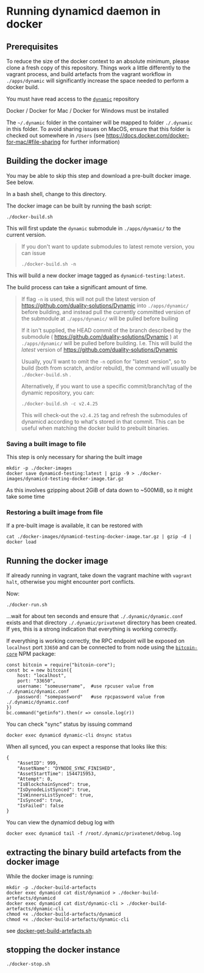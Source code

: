 # Running dynamicd daemon in docker

## Prerequisites

To reduce the size of the docker context to an absolute minimum, please clone a fresh copy of this repository. Things work a little differently to the vagrant process, and build artefacts from the vagrant workflow in `./apps/dynamic` will significantly increase the space needed to perform a docker build.

You must have read access to the [`dynamic`](https://github.com/duality-solutions/Dynamic) repository

Docker / Docker for Mac / Docker for Windows must be installed

The `~/.dynamic` folder in the container will be mapped to folder `./.dynamic` in this folder. To avoid sharing issues on MacOS, ensure that this folder is checked out somewhere in `/Users` (see https://docs.docker.com/docker-for-mac/#file-sharing for further information)

## Building the docker image

You may be able to skip this step and download a pre-built docker image. See below.

In a bash shell, change to this directory.

The docker image can be built by running the bash script:

    ./docker-build.sh

This will first update the `dynamic` submodule in `./apps/dynamic/` to the current version.

> If you don't want to update submodules to latest remote version, you can issue 
> 
>     ./docker-build.sh -n
> 

This will build a new docker image tagged as `dynamicd-testing:latest`. 

The build process can take a significant amount of time.

>  If flag `-n` is used, this will not pull the latest version of https://github.com/duality-solutions/Dynamic into `./apps/dynamic/` before building, and instead pull the currently committed version of the submodule at `./apps/dynamic/` will be pulled before builing
> 
> If it isn't supplied, the HEAD commit of the branch described by the submodule ( https://github.com/duality-solutions/Dynamic ) at `./apps/dynamic/` will be pulled before building. I.e. This will build the *latest* version of https://github.com/duality-solutions/Dynamic
> 
> Usually, you'll want to omit the `-n` option for "latest version", so to build (both from scratch, and/or rebuild), the command will usually be `./docker-build.sh` .
>
> Alternatively, if you want to use a specific commit/branch/tag of the dynamic repository, you can:
>
>     ./docker-build.sh -c v2.4.25
>
> This will check-out the `v2.4.25` tag and refresh the submodules of dynamicd according to what's stored in that commit. This can be useful when matching the docker build to prebuilt binaries.

### Saving a built image to file

This step is only necessary for sharing the built image

    mkdir -p ./docker-images
    docker save dynamicd-testing:latest | gzip -9 > ./docker-images/dynamicd-testing-docker-image.tar.gz

As this involves gzipping about 2GiB of data down to ~500MiB, so it might take some time

### Restoring a built image from file

If a pre-built image is available, it can be restored with

    cat ./docker-images/dynamicd-testing-docker-image.tar.gz | gzip -d | docker load 

## Running the docker image

If already running in vagrant, take down the vagrant machine with `vagrant halt`, otherwise you might encounter port conflicts.

Now:

    ./docker-run.sh

...wait for about ten seconds and ensure that `./.dynamic/dynamic.conf` exists and that directory `./.dynamic/privatenet` directory has been created. If yes, this is a strong indication that everything is working correctly.

If everything is working correctly, the RPC endpoint will be exposed on `localhost` port `33650` and can be connected to from node using the [`bitcoin-core`](https://www.npmjs.com/package/bitcoin-core) NPM package:

    const bitcoin = require("bitcoin-core");
    const bc = new bitcoin({
        host: "localhost", 
        port: "33650", 
        username: "someusername",  #use rpcuser value from ./.dynamic/dynamic.conf
        password: "somepassword"   #use rpcpassword value from ./.dynamic/dynamic.conf
    })
    bc.command("getinfo").then(r => console.log(r))

You can check "sync" status by issuing command

    docker exec dynamicd dynamic-cli dnsync status

When all synced, you can expect a response that looks like this:

    {
        "AssetID": 999,
        "AssetName": "DYNODE_SYNC_FINISHED",
        "AssetStartTime": 1544715953,
        "Attempt": 0,
        "IsBlockchainSynced": true,
        "IsDynodeListSynced": true,
        "IsWinnersListSynced": true,
        "IsSynced": true,
        "IsFailed": false
    }

You can view the dynamicd debug log with

    docker exec dynamicd tail -f /root/.dynamic/privatenet/debug.log

## extracting the binary build artefacts from the docker image

While the docker image is running:

    mkdir -p ./docker-build-artefacts
    docker exec dynamicd cat dist/dynamicd > ./docker-build-artefacts/dynamicd
    docker exec dynamicd cat dist/dynamic-cli > ./docker-build-artefacts/dynamic-cli
    chmod +x ./docker-build-artefacts/dynamicd
    chmod +x ./docker-build-artefacts/dynamic-cli

see [docker-get-build-artefacts.sh](docker-get-build-artefacts.sh)


## stopping the docker instance

    ./docker-stop.sh

